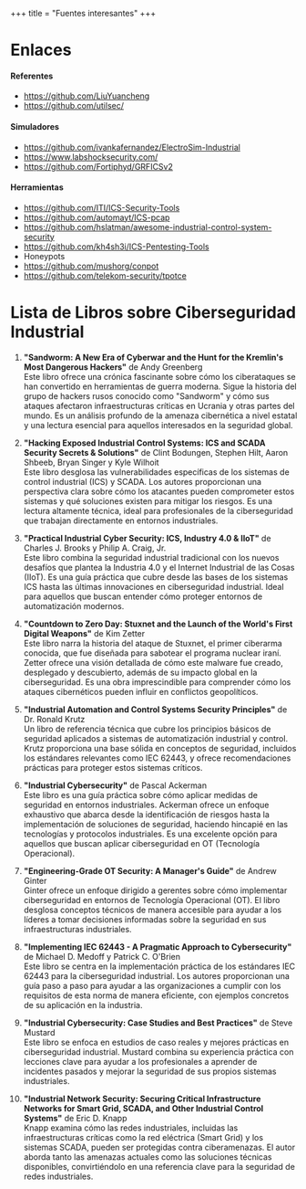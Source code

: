 +++
title = "Fuentes interesantes"
+++

# Enlaces

#### Referentes

- https://github.com/LiuYuancheng
- https://github.com/utilsec/

#### Simuladores

- https://github.com/ivankafernandez/ElectroSim-Industrial
- https://www.labshocksecurity.com/
- https://github.com/Fortiphyd/GRFICSv2

#### Herramientas

- https://github.com/ITI/ICS-Security-Tools
- https://github.com/automayt/ICS-pcap
- https://github.com/hslatman/awesome-industrial-control-system-security
- https://github.com/kh4sh3i/ICS-Pentesting-Tools
- Honeypots
 - https://github.com/mushorg/conpot
 - https://github.com/telekom-security/tpotce


# Lista de Libros sobre Ciberseguridad Industrial

1. **"Sandworm: A New Era of Cyberwar and the Hunt for the Kremlin's Most Dangerous Hackers"** de Andy Greenberg  
   Este libro ofrece una crónica fascinante sobre cómo los ciberataques se han convertido en herramientas de guerra moderna. Sigue la historia del grupo de hackers rusos conocido como "Sandworm" y cómo sus ataques afectaron infraestructuras críticas en Ucrania y otras partes del mundo. Es un análisis profundo de la amenaza cibernética a nivel estatal y una lectura esencial para aquellos interesados en la seguridad global.

2. **"Hacking Exposed Industrial Control Systems: ICS and SCADA Security Secrets & Solutions"** de Clint Bodungen, Stephen Hilt, Aaron Shbeeb, Bryan Singer y Kyle Wilhoit  
   Este libro desglosa las vulnerabilidades específicas de los sistemas de control industrial (ICS) y SCADA. Los autores proporcionan una perspectiva clara sobre cómo los atacantes pueden comprometer estos sistemas y qué soluciones existen para mitigar los riesgos. Es una lectura altamente técnica, ideal para profesionales de la ciberseguridad que trabajan directamente en entornos industriales.

3. **"Practical Industrial Cyber Security: ICS, Industry 4.0 & IIoT"** de Charles J. Brooks y Philip A. Craig, Jr.  
   Este libro combina la seguridad industrial tradicional con los nuevos desafíos que plantea la Industria 4.0 y el Internet Industrial de las Cosas (IIoT). Es una guía práctica que cubre desde las bases de los sistemas ICS hasta las últimas innovaciones en ciberseguridad industrial. Ideal para aquellos que buscan entender cómo proteger entornos de automatización modernos.

4. **"Countdown to Zero Day: Stuxnet and the Launch of the World's First Digital Weapons"** de Kim Zetter  
   Este libro narra la historia del ataque de Stuxnet, el primer ciberarma conocida, que fue diseñada para sabotear el programa nuclear iraní. Zetter ofrece una visión detallada de cómo este malware fue creado, desplegado y descubierto, además de su impacto global en la ciberseguridad. Es una obra imprescindible para comprender cómo los ataques cibernéticos pueden influir en conflictos geopolíticos.

5. **"Industrial Automation and Control Systems Security Principles"** de Dr. Ronald Krutz  
   Un libro de referencia técnica que cubre los principios básicos de seguridad aplicados a sistemas de automatización industrial y control. Krutz proporciona una base sólida en conceptos de seguridad, incluidos los estándares relevantes como IEC 62443, y ofrece recomendaciones prácticas para proteger estos sistemas críticos.

6. **"Industrial Cybersecurity"** de Pascal Ackerman  
   Este libro es una guía práctica sobre cómo aplicar medidas de seguridad en entornos industriales. Ackerman ofrece un enfoque exhaustivo que abarca desde la identificación de riesgos hasta la implementación de soluciones de seguridad, haciendo hincapié en las tecnologías y protocolos industriales. Es una excelente opción para aquellos que buscan aplicar ciberseguridad en OT (Tecnología Operacional).

7. **"Engineering-Grade OT Security: A Manager's Guide"** de Andrew Ginter  
   Ginter ofrece un enfoque dirigido a gerentes sobre cómo implementar ciberseguridad en entornos de Tecnología Operacional (OT). El libro desglosa conceptos técnicos de manera accesible para ayudar a los líderes a tomar decisiones informadas sobre la seguridad en sus infraestructuras industriales.

8. **"Implementing IEC 62443 - A Pragmatic Approach to Cybersecurity"** de Michael D. Medoff y Patrick C. O'Brien  
   Este libro se centra en la implementación práctica de los estándares IEC 62443 para la ciberseguridad industrial. Los autores proporcionan una guía paso a paso para ayudar a las organizaciones a cumplir con los requisitos de esta norma de manera eficiente, con ejemplos concretos de su aplicación en la industria.

9. **"Industrial Cybersecurity: Case Studies and Best Practices"** de Steve Mustard  
   Este libro se enfoca en estudios de caso reales y mejores prácticas en ciberseguridad industrial. Mustard combina su experiencia práctica con lecciones clave para ayudar a los profesionales a aprender de incidentes pasados y mejorar la seguridad de sus propios sistemas industriales.

10. **"Industrial Network Security: Securing Critical Infrastructure Networks for Smart Grid, SCADA, and Other Industrial Control Systems"** de Eric D. Knapp  
   Knapp examina cómo las redes industriales, incluidas las infraestructuras críticas como la red eléctrica (Smart Grid) y los sistemas SCADA, pueden ser protegidas contra ciberamenazas. El autor aborda tanto las amenazas actuales como las soluciones técnicas disponibles, convirtiéndolo en una referencia clave para la seguridad de redes industriales.
